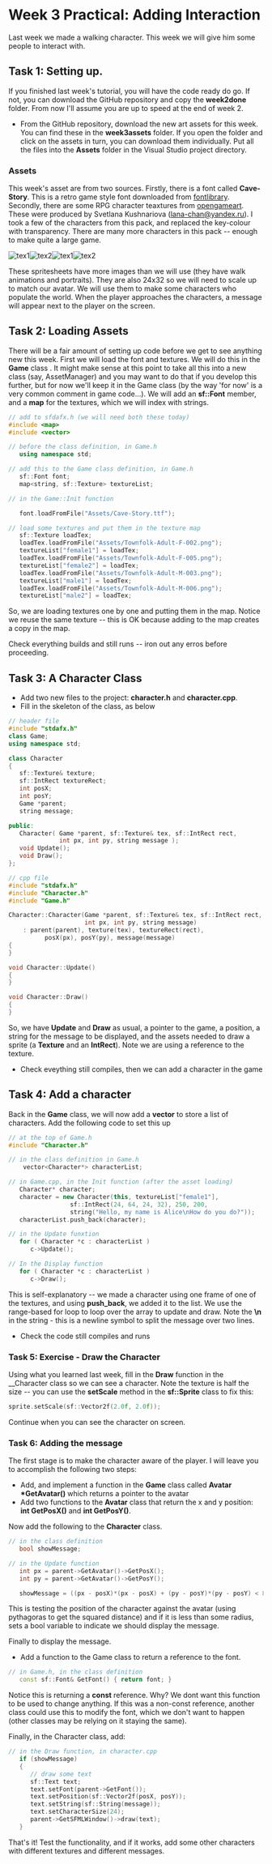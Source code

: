 # Week 3 Practical: Adding Interaction

Last week we made a walking character. This week we will give him some people to interact with.

## Task 1: Setting up.

If you finished last week's tutorial, you will have the code ready do go. If not, you can download
the GitHub repository and copy the __week2done__ folder. From now I'll assume you are up to speed at
the end of week 2.

* From the GitHub repository, download the new art assets for this week. You can find these in the
__week3assets__ folder. If you open the folder and click on the assets in turn, you can download them
individually. Put all the files into the __Assets__ folder in the Visual Studio project directory.

### Assets

This week's asset are from two sources. Firstly, there is a font called __Cave-Story__. This is a retro
game style font downloaded from [fontlibrary](https://fontlibrary.org/en/font/cave-story).
Secondly, there are some RPG character teaxtures from [opengameart](https://opengameart.org/content/24x32-characters-with-faces-big-pack). 
These were produced by Svetlana Kushnariova (lana-chan@yandex.ru). I took a few of the characters from this pack, and replaced the key-colour with transparency.
There are many more characters in this pack -- enough to make quite a large game.

![tex1](Townfolk-Adult-F-002.png)![tex2](Townfolk-Adult-M-003.png)![tex1](Townfolk-Adult-F-005.png)![tex2](Townfolk-Adult-M-006.png)

These spritesheets have more images than we will use (they have walk animations and portraits). They are also 24x32 so we
will need to scale up to match our avatar. We will use them to make some characters who populate the world.
When the player approaches the characters, a message will appear next to the player on the screen.

## Task 2: Loading Assets

There will be a fair amount of setting up code before we get to see anything new this week. First we
will load the font and textures. We will do this in the __Game__ class . It might make sense at this
point to take all this into a new class (say, AssetManager) and you may want to do that if you develop this further, 
but for now we'll keep it in the Game class (by the way 'for now' is a very common
comment in game code...). We will add an __sf::Font__ member, and a __map__ for the textures, 
which we will index with strings.

```c++
// add to sfdafx.h (we will need both these today)
#include <map>
#include <vector>

// before the class definition, in Game.h
   using namespace std;

// add this to the Game class definition, in Game.h
   sf::Font font;
   map<string, sf::Texture> textureList;
```


```c++
// in the Game::Init function

   font.loadFromFile("Assets/Cave-Story.ttf");

// load some textures and put them in the texture map
   sf::Texture loadTex;
   loadTex.loadFromFile("Assets/Townfolk-Adult-F-002.png");
   textureList["female1"] = loadTex;
   loadTex.loadFromFile("Assets/Townfolk-Adult-F-005.png");
   textureList["female2"] = loadTex;
   loadTex.loadFromFile("Assets/Townfolk-Adult-M-003.png");
   textureList["male1"] = loadTex;
   loadTex.loadFromFile("Assets/Townfolk-Adult-M-006.png");
   textureList["male2"] = loadTex;
```

So, we are loading textures one by one and putting them in the map. Notice we reuse the
same texture -- this is OK because adding to the map creates a copy in the map.

Check everything builds and still runs -- iron out any erros before proceeding.

## Task 3: A Character Class

* Add two new files to the project: __character.h__ and __character.cpp__.
* Fill in the skeleton of the class, as below

```c++
// header file
#include "stdafx.h"
class Game;
using namespace std;

class Character
{
   sf::Texture& texture;
   sf::IntRect textureRect;
   int posX;
   int posY;
   Game *parent;
   string message;

public:
   Character( Game *parent, sf::Texture& tex, sf::IntRect rect, 
              int px, int py, string message );
   void Update();
   void Draw();
};
```

```c++
// cpp file
#include "stdafx.h"
#include "Character.h"
#include "Game.h"

Character::Character(Game *parent, sf::Texture& tex, sf::IntRect rect, 
                     int px, int py, string message)
	: parent(parent), texture(tex), textureRect(rect), 
          posX(px), posY(py), message(message)
{
}

void Character::Update()
{
}

void Character::Draw()
{
}
```

So, we have __Update__ and __Draw__ as usual, a pointer to the game, a position, a string for the message to be
displayed, and the assets needed to draw a sprite (a __Texture__ and an __IntRect__). Note we are using a reference
to the texture.

* Check eveything still compiles, then we can add a character in the game

## Task 4: Add a character

Back in the __Game__ class, we will now add a __vector__ to store a list of characters. Add the following code to set this up

```c++
// at the top of Game.h
#include "Character.h"

// in the class definition in Game.h
    vector<Character*> characterList;
```

```c++
// in Game.cpp, in the Init function (after the asset loading)
   Character* character;
   character = new Character(this, textureList["female1"], 
                 sf::IntRect(24, 64, 24, 32), 250, 200, 
                 string("Hello, my name is Alice\nHow do you do?"));
   characterList.push_back(character);

// in the Update funxtion
   for ( Character *c : characterList )
      c->Update();

// In the Display function
   for ( Character *c : characterList )
      c->Draw();

```

This is self-explanatory -- we made a character using one frame of one of the textures, and using __push\_back__, we added it to the list. We use the range-based for loop to loop over the array to update and draw. Note the __\\n__ in the string - this is a newline symbol to split the message over two lines.

* Check the code still compiles and runs

### Task 5: Exercise - Draw the Character

Using what you learned last week, fill in the __Draw__ function in the __Character class so we can see a character. Note the texture is half the size -- you can use the __setScale__ method in the __sf::Sprite__ class to fix this:

```c++
sprite.setScale(sf::Vector2f(2.0f, 2.0f));
```

Continue when you can see the character on screen.

### Task 6: Adding the message

The first stage is to make the character aware of the player. I will leave you to accomplish the following two steps:

* Add, and implement a function in the __Game__ class called __Avatar *GetAvatar()__ which returns a pointer to the avatar
* Add two functions to the __Avatar__ class that return the x and y position: __int GetPosX()__ and __int GetPosY()__.

Now add the following to the __Character__ class.

```c++
// in the class definition
   bool showMessage;

// in the Update function
   int px = parent->GetAvatar()->GetPosX();
   int py = parent->GetAvatar()->GetPosY();

   showMessage = ((px - posX)*(px - posX) + (py - posY)*(py - posY) < 80*80);
```

This is testing the position of the character against the avatar (using pythagoras to get the squared distance) and if it is less than
some radius, sets a bool variable to indicate we should display the message.

Finally to display the message.

* Add a function to the Game class to return a reference to the font.

```c++
// in Game.h, in the class definition
   const sf::Font& GetFont() { return font; }
```

Notice this is returning a __const__ reference. Why? We dont want this function to be used to change anything. If this was
a non-const reference, another class could use this to modify the font, which we don't want to happen (other classes may be
relying on it staying the same).

Finally, in the Character class, add:

```c++
// in the Draw function, in character.cpp
   if (showMessage)  
   {
      // draw some text
      sf::Text text;
      text.setFont(parent->GetFont());
      text.setPosition(sf::Vector2f(posX, posY));
      text.setString(sf::String(message));
      text.setCharacterSize(24);
      parent->GetSFMLWindow()->draw(text);
   }
```

That's it! Test the functionality, and if it works, add some other characters with different textures and different messages.

